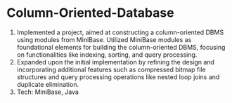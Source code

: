 # Column-Oriented-Database
1. Implemented a project, aimed at constructing a column-oriented DBMS using modules from MiniBase. Utilized MiniBase modules as foundational elements for building the column-oriented DBMS, focusing on functionalities like indexing, sorting, and query processing.
2. Expanded upon the initial implementation by refining the design and incorporating additional features such as compressed bitmap file structures and query processing operations like nested loop joins and duplicate elimination.
3. Tech: MiniBase, Java  

